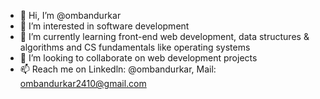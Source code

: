 - 👋 Hi, I’m @ombandurkar
- 👀 I’m interested in software development
- 🌱 I’m currently learning front-end web development, data structures & algorithms and CS fundamentals like operating systems
- 💞️ I’m looking to collaborate on web development projects
- 📫 Reach me on Linkedln: @ombandurkar, Mail: ombandurkar2410@gmail.com

<!---
ombandurkar/ombandurkar is a ✨ special ✨ repository because its `README.md` (this file) appears on your GitHub profile.
You can click the Preview link to take a look at your changes.
--->
